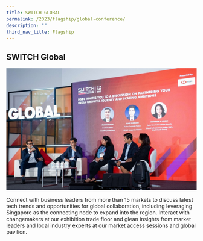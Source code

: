 ```yaml
---
title: SWITCH GLOBAL
permalink: /2023/flagship/global-conference/
description: ""
third_nav_title: Flagship
---
```

## SWITCH Global

![](/images/2023/switch%20global%20(flagship)_cropped.jpg)

Connect with business leaders from more than 15 markets to discuss latest tech trends and opportunities for global collaboration, including leveraging Singapore as the connecting node to expand into the region.
Interact with changemakers at our exhibition trade floor and glean insights from market leaders and local industry experts at our market access sessions and global pavilion.